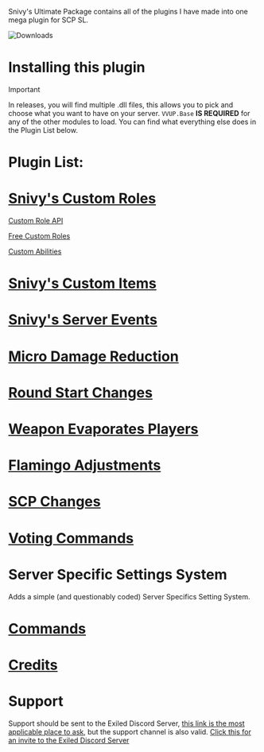 Snivy's Ultimate Package contains all of the plugins I have made into one mega plugin for SCP SL.

![Downloads](https://img.shields.io/github/downloads/SnivyFilms/SnivysUltimatePackage/total.svg)

# Installing this plugin
> [!IMPORTANT]
> In releases, you will find multiple .dll files, this allows you to pick and choose what you want to have on your server. `VVUP.Base` **IS REQUIRED** for any of the other modules to load. You can find what everything else does in the Plugin List below.

# Plugin List:

# [Snivy's Custom Roles](https://github.com/SnivyFilms/SnivysUltimatePackage/wiki/Custom-Roles#custom-roles)

[Custom Role API](https://github.com/SnivyFilms/SnivysUltimatePackage/wiki/Custom-Roles#custom-roles-api)

[Free Custom Roles](https://github.com/SnivyFilms/SnivysUltimatePackage/wiki/Custom-Roles#free-custom-roles)

[Custom Abilities](https://github.com/SnivyFilms/SnivysUltimatePackage/wiki/Custom-Roles#custom-abilities)

# [Snivy's Custom Items](https://github.com/SnivyFilms/SnivysUltimatePackage/wiki/Custom-Items)

# [Snivy's Server Events](https://github.com/SnivyFilms/SnivysUltimatePackage/wiki/Server-Events)

# [Micro Damage Reduction](https://github.com/SnivyFilms/SnivysUltimatePackage/wiki/Micro-Damage-Reduction)

# [Round Start Changes](https://github.com/SnivyFilms/SnivysUltimatePackage/wiki/Round-Start-Changes)

# [Weapon Evaporates Players](https://github.com/SnivyFilms/SnivysUltimatePackage/wiki/Weapon-Evaporates-Players)

# [Flamingo Adjustments](https://github.com/SnivyFilms/SnivysUltimatePackage/wiki/Flamingo-Adjustments)

# [SCP Changes](https://github.com/SnivyFilms/SnivysUltimatePackage/wiki/SCP-Changes)

# [Voting Commands](https://github.com/SnivyFilms/SnivysUltimatePackage/wiki/Voting-Commands)

# Server Specific Settings System
Adds a simple (and questionably coded) Server Specifics Setting System.

# [Commands](https://github.com/SnivyFilms/SnivysUltimatePackage/wiki/Commands-List)

# [Credits](https://github.com/SnivyFilms/SnivysUltimatePackage/wiki/Credits)

# Support
Support should be sent to the Exiled Discord Server, [this link is the most applicable place to ask](https://discord.com/channels/656673194693885975/1325152635233374259/1325152635233374259), but the support channel is also valid. [Click this for an invite to the Exiled Discord Server](https://discord.gg/PyUkWTg)
